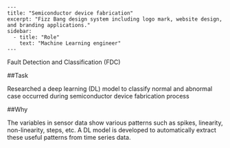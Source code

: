 ```
---
title: "Semiconductor device fabrication"
excerpt: "Fizz Bang design system including logo mark, website design, and branding applications."
sidebar:
  - title: "Role"
    text: "Machine Learning engineer"
---
```

Fault Detection and Classification (FDC)

##Task

Researched a deep learning (DL) model to classify normal and abnormal case occurred during semiconductor device fabrication process

##Why

The variables in sensor data show various patterns such as spikes, linearity, non-linearity, steps, etc. A DL model is developed to automatically extract these useful patterns from time series data.
